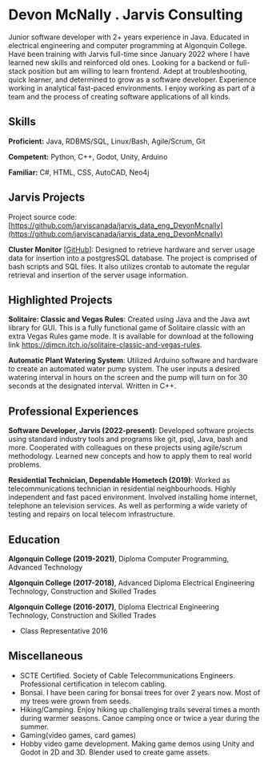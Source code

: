 # Devon McNally . Jarvis Consulting

Junior software developer with 2+ years experience in Java. Educated in electrical engineering and computer programming at Algonquin College. Have been training with Jarvis full-time since January 2022 where I have learned new skills and reinforced old ones. Looking for a backend or full-stack position but am willing to learn frontend. Adept at troubleshooting, quick learner, and determined to grow as a software developer. Experience working in analytical fast-paced environments. I enjoy working as part of a team and the process of creating software applications of all kinds.

## Skills

**Proficient:** Java, RDBMS/SQL, Linux/Bash, Agile/Scrum, Git

**Competent:** Python, C++, Godot, Unity, Arduino

**Familiar:** C#, HTML, CSS, AutoCAD, Neo4j

## Jarvis Projects

Project source code: [https://github.com/jarviscanada/jarvis_data_eng_DevonMcnally](https://github.com/jarviscanada/jarvis_data_eng_DevonMcnally)


**Cluster Monitor** [[GitHub](https://github.com/jarviscanada/jarvis_data_eng_DevonMcnally/tree/master/linux_sql)]: Designed to retrieve hardware and server usage data for insertion into a postgresSQL database. The project is comprised of bash scripts and SQL files. It also utilizes crontab to automate the regular retrieval and insertion of the server usage information.


## Highlighted Projects
**Solitaire: Classic and Vegas Rules**: Created using Java and the Java awt library for GUI. This is a fully functional game of Solitaire classic with an extra Vegas Rules game mode. It is available for download at the following link https://djmcn.itch.io/solitaire-classic-and-vegas-rules.

**Automatic Plant Watering System**: Utilized Arduino software and hardware to create an automated water pump system. The user inputs a desired watering interval in hours on the screen and the pump will turn on for 30 seconds at the designated interval. Written in C++.


## Professional Experiences

**Software Developer, Jarvis (2022-present)**: Developed software projects using standard industry tools and programs like git, psql, Java, bash and more. Cooperated with colleagues on these projects using agile/scrum methodology. Learned new concepts and how to apply them to real world problems.

**Residential Technician, Dependable Hometech (2019)**: Worked as telecommunications technician in residential neighbourhoods. Highly independent and fast paced environment. Involved installing home internet, telephone an television services. As well as performing a wide variety of testing and repairs on local telecom infrastructure.


## Education
**Algonquin College (2019-2021)**, Diploma Computer Programming, Advanced Technology

**Algonquin College (2017-2018)**, Advanced Diploma Electrical Engineering Technology, Construction and Skilled Trades

**Algonquin College (2016-2017)**, Diploma Electrical Engineering Technology, Construction and Skilled Trades
- Class Representative 2016


## Miscellaneous
- SCTE Certified. Society of Cable Telecommunications Engineers. Professional certification in telecom cabling.
- Bonsai. I have been caring for bonsai trees for over 2 years now. Most of my trees were grown from seeds.
- Hiking/Camping. Enjoy hiking up challenging trails several times a month during warmer seasons. Canoe camping once or twice a year during the summer.
- Gaming(video games, card games)
- Hobby video game development. Making game demos using Unity and Godot in 2D and 3D. Blender used to create game assets.